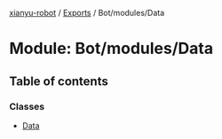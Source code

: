 [xianyu-robot](../README.md) / [Exports](../modules.md) / Bot/modules/Data

# Module: Bot/modules/Data

## Table of contents

### Classes

- [Data](../classes/bot_modules_data.data.md)
